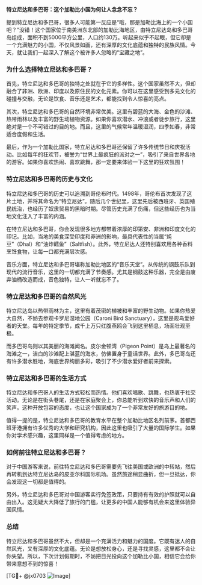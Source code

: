 **特立尼达和多巴哥：这个加勒比小国为何让人念念不忘？**

提到特立尼达和多巴哥，很多人可能第一反应是“哦，那是加勒比海上的一个小国吧？”没错！这个国家位于南美洲东北部的加勒比海地区，由特立尼达岛和多巴哥岛组成，面积不到5000平方公里，人口约130万。听起来似乎不起眼，但它却是一个充满魅力的小国，不仅风景如画，还有深厚的文化底蕴和独特的民族风情。今天，就让我们一起深入了解这个被许多人忽略的“宝藏之地”。

### **为什么选择特立尼达和多巴哥？**
首先，特立尼达和多巴哥的独特之处就在于它的多样性。这个国家虽然不大，但却融合了非洲、欧洲、印度以及原住民的文化元素。你可以在这里感受到多元文化的碰撞与交融，无论是饮食、音乐还是艺术，都能找到令人惊喜的亮点。

其次，特立尼达和多巴哥的自然环境非常优美。这里有碧蓝的大海、金色的沙滩、热带雨林以及丰富的野生动植物资源。如果你喜欢潜水、冲浪或者徒步旅行，这里绝对是一个不可错过的目的地。而且，这里的气候常年温暖湿润，四季如春，非常适合度假和生活。

最后，作为一个加勒比国家，特立尼达和多巴哥还保留了许多传统节日和庆祝活动。比如每年的狂欢节，被誉为“世界上最疯狂的派对之一”，吸引了来自世界各地的游客。如果你喜欢热闹、喜欢跳舞，那一定要来体验一下这里的狂欢氛围！

### **特立尼达和多巴哥的历史与文化**
特立尼达和多巴哥的历史可以追溯到哥伦布时代。1498年，哥伦布首次发现了这片土地，并将其命名为“特立尼达”。随后几个世纪里，这里先后被西班牙、英国殖民统治，也经历了奴隶贸易的黑暗时期。尽管历史充满了伤痛，但这些经历也为当地文化注入了丰富的内涵。

在特立尼达和多巴哥，你会发现很多地方都带着浓厚的印第安、非洲和印度文化的印记。比如，当地的美食深受印度和非洲的影响，最具代表性的当属“炖豆”（Dhal）和“油炸鳕鱼”（Saltfish）。此外，特立尼达人还特别喜欢用各种香料烹饪食物，让每一口都充满层次感。

音乐方面，特立尼达和多巴哥堪称加勒比地区的“音乐天堂”。从传统的钢鼓乐队到现代的流行音乐，这里的一切都充满了节奏感。尤其是钢鼓这种乐器，完全是由废弃油桶改造而成，音色独特，让人一听就忘不了。

### **特立尼达和多巴哥的自然风光**
特立尼达岛以热带雨林为主，这里有着茂密的植被和丰富的野生动物。如果你热爱大自然，不妨去参观卡罗尼湿地公园（Caroni Bird Sanctuary），这里是观鸟爱好者的天堂。每年的特定季节，成千上万只红腹燕鸥会飞到这里栖息，场面壮观至极。

而多巴哥岛则以其美丽的海滩闻名。皮尔金顿湾（Pigeon Point）是岛上最著名的海滩之一，洁白的沙滩配上湛蓝的海水，仿佛置身于童话世界。此外，多巴哥岛还有许多潜水胜地，海底世界绚丽多彩，吸引了不少潜水爱好者前来探索。

### **特立尼达和多巴哥的生活方式**
特立尼达和多巴哥人的生活方式轻松而热情。他们喜欢唱歌、跳舞，也热衷于社交活动。无论是在街头巷尾，还是在家庭聚会上，你总能听到欢快的音乐声和人们的笑声。这种开放包容的态度，也让这个国家成为了一个非常友好的旅游目的地。

值得一提的是，特立尼达和多巴哥的教育水平在整个加勒比地区名列前茅。首都西班牙港拥有许多优秀的大学和研究机构，因此这里也吸引了大量的国际学生。如果你对学术感兴趣，这里同样是一个值得考虑的地方。

### **如何前往特立尼达和多巴哥？**
对于中国游客来说，前往特立尼达和多巴哥需要先飞往美国或欧洲的中转站，然后再转机到达特立尼达岛的皮亚尔科国际机场。虽然旅途稍显曲折，但一旦抵达，你会发现这一切都是值得的。

另外，特立尼达和多巴哥对中国游客实行免签政策，只要持有有效的护照就可以自由出入。这无疑大大降低了旅行的门槛，让更多的中国人能够有机会来这里体验异国风情。

### **总结**
特立尼达和多巴哥虽然不大，但却是一个充满活力和魅力的国度。它既有迷人的自然风光，又有深厚的文化底蕴。无论是想放松身心，还是寻找灵感，这里都不会让你失望。所以，下次计划假期时，不妨把目光投向这个加勒比小国，相信它会给你带来意想不到的惊喜！

[TG💪+ @jx0703 ![Image](https://github.com/user-attachments/assets/dbca1d08-cadb-493c-b0ec-ad6f7a83f270)]